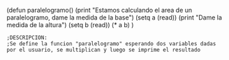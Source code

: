 (defun paralelogramo()
	(print "Estamos calculando el area de un paralelogramo, dame la medida de la base")
	(setq a (read))
	(print "Dame la medida de la altura")
	(setq b (read))
	(* a b)
)

	;DESCRIPCION:
	;Se define la funcion "paralelogramo" esperando dos variables dadas por el usuario, se multiplican y luego se imprime el resultado